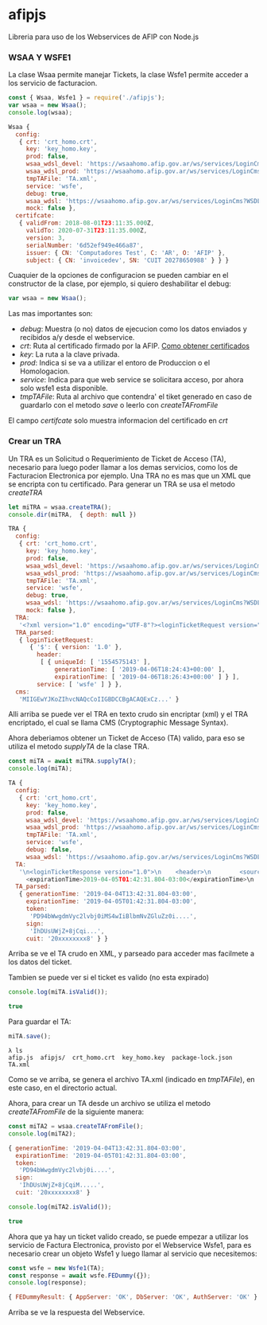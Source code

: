 # afipjs

Libreria para uso de los Webservices de AFIP con Node.js

### WSAA Y WSFE1

La clase Wsaa permite manejar Tickets, la clase Wsfe1 permite acceder a los servicio de facturacion.

```javascript
const { Wsaa, Wsfe1 } = require('./afipjs');
var wsaa = new Wsaa();
console.log(wsaa);
```

```javascript
Wsaa {
  config:
   { crt: 'crt_homo.crt',
     key: 'key_homo.key',
     prod: false,
     wsaa_wdsl_devel: 'https://wsaahomo.afip.gov.ar/ws/services/LoginCms?WSDL',
     wsaa_wdsl_prod: 'https://wsaahomo.afip.gov.ar/ws/services/LoginCms?WSDL',
     tmpTAFile: 'TA.xml',
     service: 'wsfe',
     debug: true,
     wsaa_wdsl: 'https://wsaahomo.afip.gov.ar/ws/services/LoginCms?WSDL',
     mock: false },
  certifcate:
   { validFrom: 2018-08-01T23:11:35.000Z,
     validTo: 2020-07-31T23:11:35.000Z,
     version: 3,
     serialNumber: '6d52ef949e466a87',
     issuer: { CN: 'Computadores Test', C: 'AR', O: 'AFIP' },
     subject: { CN: 'invoicedev', SN: 'CUIT 20278650988' } } }
```
Cuaquier de la opciones de configuracion se pueden cambiar en el constructor de la clase, por ejemplo, si quiero deshabilitar el debug:


```javascript
var wsaa = new Wsaa();
```

Las mas importantes son:

- *debug*: Muestra (o no) datos de ejecucion como los datos enviados y recibidos a/y desde el webservice.
- *crt*: Ruta al certificado firmado por la AFIP. [Como obtener certificados](https://www.afip.gob.ar/ws/WSAA/WSAA.ObtenerCertificado.pdf)
- *key*: La ruta a la clave privada.
- *prod*: Indica si se va a utilizar el entoro de Produccion o el Homologacion.
- *service*: Indica para que web service se solicitara acceso, por ahora solo wsfe1 esta disponible.
- *tmpTAFile*: Ruta al archivo que contendra' el tiket generado en caso de guardarlo con el metodo *save* o leerlo con *createTAFromFile*

El campo *certifcate* solo muestra informacion del certificado en *crt*

### Crear un TRA

Un TRA es un Solicitud o Requerimiento de Ticket de Acceso (TA), necesario para luego poder llamar a los demas servicios, como los de Facturacion Electronica por ejemplo.
Una TRA no es mas que un XML que se encripta con tu certificado.
Para generar un TRA se usa el metodo *createTRA*

```javascript
let miTRA = wsaa.createTRA();
console.dir(miTRA,  { depth: null })
```

```javascript
TRA {
  config:
   { crt: 'crt_homo.crt',
     key: 'key_homo.key',
     prod: false,
     wsaa_wdsl_devel: 'https://wsaahomo.afip.gov.ar/ws/services/LoginCms?WSDL',
     wsaa_wdsl_prod: 'https://wsaahomo.afip.gov.ar/ws/services/LoginCms?WSDL',
     tmpTAFile: 'TA.xml',
     service: 'wsfe',
     debug: true,
     wsaa_wdsl: 'https://wsaahomo.afip.gov.ar/ws/services/LoginCms?WSDL',
     mock: false },
  TRA:
   '<?xml version="1.0" encoding="UTF-8"?><loginTicketRequest version="1.0"><header><uniqueId>1554575143</uniqueId><generationTime>2019-04-06T18:24:43+00:00</generationTime><expirationTime>2019-04-06T18:26:43+00:00</expirationTime></header><service>wsfe</service></loginTicketRequest>',
  TRA_parsed:
   { loginTicketRequest:
      { '$': { version: '1.0' },
        header:
         [ { uniqueId: [ '1554575143' ],
             generationTime: [ '2019-04-06T18:24:43+00:00' ],
             expirationTime: [ '2019-04-06T18:26:43+00:00' ] } ],
        service: [ 'wsfe' ] } },
  cms:
   'MIIGEwYJKoZIhvcNAQcCoIIGBDCCBgACAQExCz...' }
```

Alli arriba se puede ver el TRA en texto crudo sin encriptar (xml) y el TRA encriptado, el cual se llama CMS (Cryptographic Message Syntax).

Ahora deberiamos obtener un Ticket de Acceso (TA) valido, para eso se utiliza el metodo *supplyTA* de la clase TRA.

```javascript
const miTA = await miTRA.supplyTA();
console.log(miTA);
```
```javascript
TA {
  config:
   { crt: 'crt_homo.crt',
     key: 'key_homo.key',
     prod: false,
     wsaa_wdsl_devel: 'https://wsaahomo.afip.gov.ar/ws/services/LoginCms?WSDL',
     wsaa_wdsl_prod: 'https://wsaahomo.afip.gov.ar/ws/services/LoginCms?WSDL',
     tmpTAFile: 'TA.xml',
     service: 'wsfe',
     debug: false,
     wsaa_wdsl: 'https://wsaahomo.afip.gov.ar/ws/services/LoginCms?WSDL' },
  TA:
   '\n<loginTicketResponse version="1.0">\n    <header>\n        <source>CN=wsaahomo, O=AFIP, C=AR, SERIALNUMBER=CUIT 33693450239</source>\n        <destination>SERIALNUMBER=CUIT 20xxxxxxxx8, CN=invoicedev</destination>\n        <uniqueId>190169448</uniqueId>\n        <generationTime>2019-04-04T13:42:31.804-03:00</generationTime>\n
     <expirationTime>2019-04-05T01:42:31.804-03:00</expirationTime>\n    </header>\n    <credentials>\n        <token>PD94bWwgdmVyc2....</token>\n        <sign>....</sign>\n    </credentials>\n</loginTicketResponse>\n',
  TA_parsed:
   { generationTime: '2019-04-04T13:42:31.804-03:00',
     expirationTime: '2019-04-05T01:42:31.804-03:00',
     token:
      'PD94bWwgdmVyc2lvbj0iMS4wIiBlbmNvZGluZz0i....',
     sign:
      'IhDUsUWjZ+8jCqi...',
     cuit: '20xxxxxxxx8' } }
```

Arriba se ve el TA crudo en XML, y parseado para acceder mas facilmete a los datos del ticket.

Tambien se puede ver si el ticket es valido (no esta expirado)

```javascript
console.log(miTA.isValid());
```

```javascript
true
```

Para guardar el TA:

```javascript
miTA.save();
```

```
λ ls
afip.js  afipjs/  crt_homo.crt  key_homo.key  package-lock.json  TA.xml
```

Como se ve arriba, se genera el archivo TA.xml (indicado en *tmpTAFile*), en este caso, en el directorio actual.

Ahora, para crear un TA desde un archivo se utiliza el metodo *createTAFromFile* de la siguiente manera:

```javascript
const miTA2 = wsaa.createTAFromFile();
console.log(miTA2);
```

```javascript
{ generationTime: '2019-04-04T13:42:31.804-03:00',
  expirationTime: '2019-04-05T01:42:31.804-03:00',
  token:
   'PD94bWwgdmVyc2lvbj0i....',
  sign:
   'IhDUsUWjZ+8jCqiM.....',
  cuit: '20xxxxxxxx8' }
```
```javascript
console.log(miTA2.isValid());
```

```javascript
true
```

Ahora que ya hay un ticket valido creado, se puede empezar a utilizar los servicio de Factura Electronica, provisto por el Webservice Wsfe1, para es necesario crear un objeto Wsfe1 y luego llamar al servicio que necesitemos:

```javascript
const wsfe = new Wsfe1(TA);
const response = await wsfe.FEDummy({});
console.log(response);
```

```javascript
{ FEDummyResult: { AppServer: 'OK', DbServer: 'OK', AuthServer: 'OK' } }
```

Arriba se ve la respuesta del Webservice.
